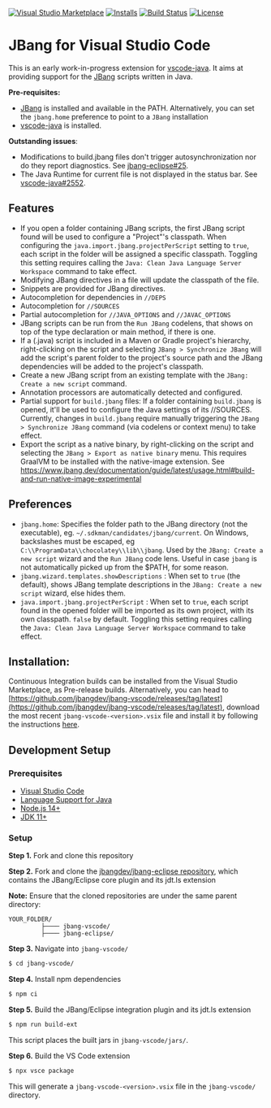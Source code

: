 [![Visual Studio Marketplace](https://img.shields.io/visual-studio-marketplace/v/jbangdev.jbang-vscode?style=for-the-badge&label=VS%20Marketplace&logo=visual-studio-code)](https://marketplace.visualstudio.com/items?itemName=jbangdev.jbang-vscode)
[![Installs](https://img.shields.io/visual-studio-marketplace/i/jbangdev.jbang-vscode?style=for-the-badge)](https://marketplace.visualstudio.com/items?itemName=jbangdev.jbang-vscode)
[![Build Status](https://img.shields.io/github/workflow/status/jbangdev/jbang-vscode/Build/main?style=for-the-badge)](https://github.com/jbangdev/jbang-vscode/actions?query=branch%3Amain)
[![License](https://img.shields.io/github/license/jbangdev/jbang-vscode?style=for-the-badge)](https://github.com/jbangdev/jbang-vscode/blob/main/LICENSE)

# JBang for Visual Studio Code
This is an early work-in-progress extension for [vscode-java](https://marketplace.visualstudio.com/items?itemName=redhat.java). It aims at providing support for the [JBang](https://www.jbang.dev/) scripts written in Java.

**Pre-requisites:**
- [JBang](https://www.jbang.dev/download/) is installed and available in the PATH. Alternatively, you can set the `jbang.home` preference to point to a `JBang` installation
- [vscode-java](https://marketplace.visualstudio.com/items?itemName=redhat.java) is installed.

**Outstanding issues**:
- Modifications to build.jbang files don't trigger autosynchronization nor do they report diagnostics. See [jbang-eclipse#25](https://github.com/jbangdev/jbang-eclipse/issues/25).
- The Java Runtime for current file is not displayed in the status bar. See [vscode-java#2552](https://github.com/redhat-developer/vscode-java/issues/2552).

## Features
- If you open a folder containing JBang scripts, the first JBang script found will be used to configure a "Project"'s classpath. When configuring the `java.import.jbang.projectPerScript` setting to `true`, each script in the folder will be assigned a specific classpath. Toggling this setting requires calling the `Java: Clean Java Language Server Workspace` command to take effect.
- Modifying JBang directives in a file will update the classpath of the file.
- Snippets are provided for JBang directives.
- Autocompletion for dependencies in `//DEPS` 
- Autocompletion for `//SOURCES` 
- Partial autocompletion for `//JAVA_OPTIONS` and `//JAVAC_OPTIONS` 
- JBang scripts can be run from the `Run JBang` codelens, that shows on top of the type declaration or main method, if there is one.
- If a (.java) script is included in a Maven or Gradle project's hierarchy, right-clicking on the script and selecting `JBang > Synchronize JBang` will add the script's parent folder to the project's source path and the JBang dependencies will be added to the project's classpath.
- Create a new JBang script from an existing template with the `JBang: Create a new script` command.
- Annotation processors are automatically detected and configured.
- Partial support for `build.jbang` files: If a folder containing `build.jbang` is opened, it'll be used to configure the Java settings of its //SOURCES. Currently, changes in `build.jbang` require manually triggering the `JBang > Synchronize JBang` command (via codelens or context menu) to take effect.
- Export the script as a native binary, by right-clicking on the script and selecting the `JBang > Export as native binary` menu. This requires GraalVM to be installed with the native-image extension. See https://www.jbang.dev/documentation/guide/latest/usage.html#build-and-run-native-image-experimental

## Preferences
- `jbang.home`: Specifies the folder path to the JBang directory (not the executable), eg. `~/.sdkman/candidates/jbang/current`. On Windows, backslashes must be escaped, eg `C:\\ProgramData\\chocolatey\\lib\\jbang`. Used by the `JBang: Create a new script` wizard and the `Run JBang` code lens. Useful in case `jbang` is not automatically picked up from the $PATH, for some reason.
- `jbang.wizard.templates.showDescriptions` : When set to `true` (the default), shows JBang template descriptions in the `JBang: Create a new script` wizard, else hides them.
- `java.import.jbang.projectPerScript` : When set to `true`, each script found in the opened folder will be imported as its own project, with its own classpath. `false` by default. Toggling this setting requires calling the `Java: Clean Java Language Server Workspace` command to take effect.

## Installation:
Continuous Integration builds can be installed from the Visual Studio Marketplace, as Pre-release builds. Alternatively, you can head to [https://github.com/jbangdev/jbang-vscode/releases/tag/latest](https://github.com/jbangdev/jbang-vscode/releases/tag/latest), download the most recent `jbang-vscode-<version>.vsix` file and install it by following the instructions [here](https://code.visualstudio.com/docs/editor/extension-gallery#_install-from-a-vsix).

## Development Setup

### Prerequisites

  * [Visual Studio Code](https://code.visualstudio.com/)
  * [Language Support for Java](https://marketplace.visualstudio.com/items?itemName=redhat.java)
  * [Node.js 14+](https://nodejs.org/en/)
  * [JDK 11+](https://adoptopenjdk.net/)

### Setup
**Step 1.** Fork and clone this repository  

**Step 2.** Fork and clone the [jbangdev/jbang-eclipse repository](https://github.com/jbangdev/jbang-eclipse), which contains the JBang/Eclipse core plugin and its jdt.ls extension

**Note:** Ensure that the cloned repositories are under the same parent directory:

```
YOUR_FOLDER/
         ├──── jbang-vscode/
         ├──── jbang-eclipse/
```  
**Step 3.** Navigate into `jbang-vscode/`
```bash
$ cd jbang-vscode/
```  
**Step 4.** Install npm dependencies
```bash
$ npm ci
```  

**Step 5.** Build the JBang/Eclipse integration plugin and its jdt.ls extension
```bash
$ npm run build-ext
```

This script places the built jars in `jbang-vscode/jars/`.  

**Step 6.** Build the VS Code extension
```bash
$ npx vsce package
```
This will generate a `jbang-vscode-<version>.vsix` file in the `jbang-vscode/` directory.
